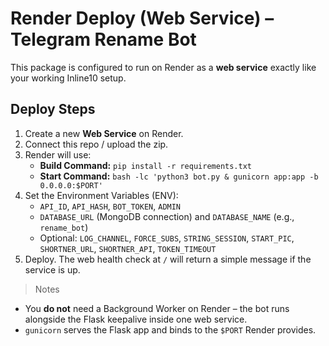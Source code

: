 # Render Deploy (Web Service) – Telegram Rename Bot

This package is configured to run on Render as a **web service** exactly like your working Inline10 setup.

## Deploy Steps

1. Create a new **Web Service** on Render.
2. Connect this repo / upload the zip.
3. Render will use:
   - **Build Command:** `pip install -r requirements.txt`
   - **Start Command:** `bash -lc 'python3 bot.py & gunicorn app:app -b 0.0.0.0:$PORT'`
4. Set the Environment Variables (ENV): 
   - `API_ID`, `API_HASH`, `BOT_TOKEN`, `ADMIN`
   - `DATABASE_URL` (MongoDB connection) and `DATABASE_NAME` (e.g., `rename_bot`)
   - Optional: `LOG_CHANNEL`, `FORCE_SUBS`, `STRING_SESSION`, `START_PIC`, `SHORTNER_URL`, `SHORTNER_API`, `TOKEN_TIMEOUT`
5. Deploy. The web health check at `/` will return a simple message if the service is up.

> Notes
- You **do not** need a Background Worker on Render – the bot runs alongside the Flask keepalive inside one web service.
- `gunicorn` serves the Flask app and binds to the `$PORT` Render provides.
